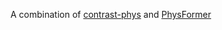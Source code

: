 A combination of [contrast-phys](https://arxiv.org/pdf/2208.04378) and [PhysFormer](https://arxiv.org/pdf/2111.12082)